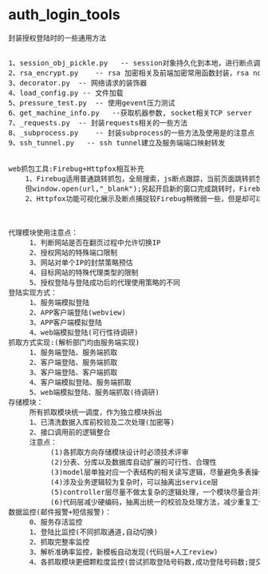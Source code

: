 # auth_login_tools
封装授权登陆时的一些通用方法
<pre>

1、session_obj_pickle.py   -- session对象持久化到本地，进行断点调试
2、rsa_encrypt.py    -- rsa 加密相关及前端加密常用函数封装，rsa nopadding封装
3、decorator.py  -- 网络请求的装饰器
4、load_config.py -- 文件加载
5、pressure_test.py  -- 使用gevent压力测试
6、get_machine_info.py   --获取机器参数, socket相关TCP server
7、_requests.py  -- 封装requests相关的一些方法
8、_subprocess.py    -- 封装subprocess的一些方法及使用是的注意点
9、ssh_tunnel.py   -- ssh tunnel建立及服务端端口映射转发


web抓包工具:Firebug+Httpfox相互补充
	1、Firebug适用普通跳转抓包，全局搜索，js断点跟踪，当前页面跳转抓包
	但window.open(url,"_blank");另起开启新的窗口完成跳转时，Firebug的Presist设置会无效，导致跳转页可能会有丢包的情况
	2、Httpfox功能可视化展示及断点捕捉较Firebug稍微弱一些，但是却可以弥补Firebug在新窗口跳转时捕获所有网络交互包
	


代理模块使用注意点：
     1、判断网站是否在翻页过程中允许切换IP
     2、授权网站的特殊端口限制
     3、网站对单个IP的封禁策略预估
     4、目标网站的特殊代理类型的限制
     5、授权登陆与登陆成功后的代理使用策略的不同
登陆实现方式：
     1、服务端模拟登陆
     2、APP客户端登陆(webview)
     3、APP客户端模拟登陆
     4、web端模拟登陆(可行性待调研)
抓取方式实现:(解析部门均由服务端实现)
     1、服务端登陆、服务端抓取
     2、客户端登陆、服务端抓取
     3、客户端登陆、客户端抓取
     4、客户端模拟登陆、服务端抓取
     5、web端模拟登陆、服务端抓取(待调研)
存储模块：
     所有抓取模块统一调度，作为独立模块拆出
     1、已清洗数据入库前校验及二次处理(加密等)
     2、接口调用前的逻辑整合
     注意点：
          (1)各抓取方向存储模块设计时必须技术评审
          (2)分表、分库以及数据库自动扩展的可行性、合理性
          (3)model层单独对应一个表结构的相关读写逻辑，尽量避免多表操作混到一个model中
          (4)涉及业务逻辑较为复杂时，可以抽离出service层
          (5)controller层尽量不做太复杂的逻辑处理，一个模块尽量合并到一个controller中
          (6)代码层减少硬编码，抽离出统一的校验及处理方法，减少重复工作
数据监控(邮件报警+短信报警)：
     0、服务存活监控
     1、登陆比监控(不同抓取通道,自动切换)
     2、抓取完整率监控
     3、解析准确率监控，新模板自动发现(代码层+人工review)
     4、各抓取模块更细颗粒度监控(尝试抓取登陆号码数,成功登陆号码数;提交验证码数,验证成功号码数;开始抓取号码数,抓取成功号码数;号码登陆成功率，号码抓取成功率，开始抓取成功率，整体转化率)
</pre>